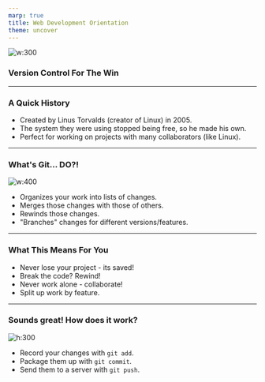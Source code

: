 ```yaml
---
marp: true
title: Web Development Orientation
theme: uncover
---
```


<!-- backgroundColor: #EFEFE7 -->
<!-- color: #F44D27-->

![w:300](https://git-scm.com/images/logo@2x.png)

### Version Control For The Win

---

### A Quick History

<!-- color: black-->

* Created by Linus Torvalds (creator of Linux) in 2005.
* The system they were using stopped being free, so he made his own.
* Perfect for working on projects with many collaborators (like Linux).

---

### What's Git... DO?!

![w:400](https://media.giphy.com/media/cFkiFMDg3iFoI/giphy.gif)

* Organizes your work into lists of changes.
* Merges those changes with those of others.
* Rewinds those changes.
* "Branches" changes for different versions/features.

---

### What This Means For You


* Never lose your project - its saved!
* Break the code? Rewind!
* Never work alone - collaborate!
* Split up work by feature.


---

### Sounds great! How does it work?

![h:300](https://media.giphy.com/media/cnhpl4IeYgU7MCBdV2/source.gif)

* Record your changes with `git add`.
* Package them up with `git commit`.
* Send them to a server with `git push`.